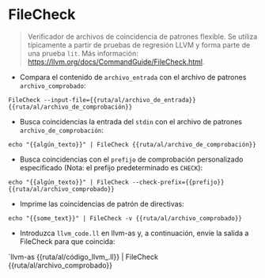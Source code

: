 # FileCheck

> Verificador de archivos de coincidencia de patrones flexible.
> Se utiliza típicamente a partir de pruebas de regresión LLVM y forma parte de una prueba `lit`.
> Más información: <https://llvm.org/docs/CommandGuide/FileCheck.html>.

- Compara el contenido de `archivo_entrada` con el archivo de patrones `archivo_comprobado`:

`FileCheck --input-file={{ruta/al/archivo_de_entrada}} {{ruta/al/archivo_de_comprobación}}`

- Busca coincidencias la entrada del `stdin` con el archivo de patrones `archivo_de_comprobación`:

`echo "{{algún_texto}}" | FileCheck {{ruta/al/archivo_de_comprobación}}`

- Busca coincidencias con el `prefijo` de comprobación personalizado especificado (Nota: el prefijo predeterminado es `CHECK`):

`echo "{{algún_texto}}" | FileCheck --check-prefix={{prefijo}} {{ruta/al/archivo_comprobado}}`

- Imprime las coincidencias de patrón de directivas:

`echo "{{some_text}}" | FileCheck -v {{ruta/al/archivo_comprobado}}`

- Introduzca `llvm_code.ll` en llvm-as y, a continuación, envíe la salida a FileCheck para que coincida:

`llvm-as {{ruta/al/código_llvm_.ll}} | FileCheck {{ruta/al/archivo_comprobado}}

